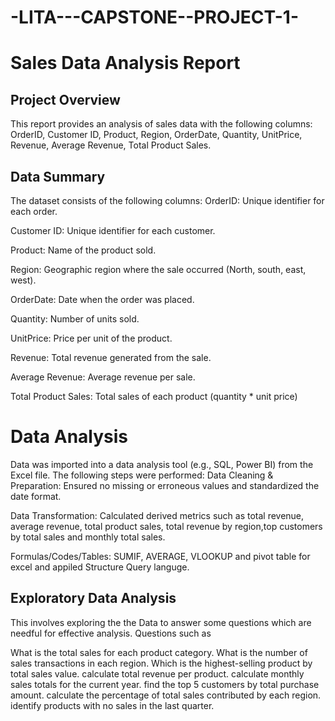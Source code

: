 # -LITA---CAPSTONE--PROJECT-1-

# Sales Data Analysis Report

## Project Overview
This report provides an analysis of sales data with the following columns: OrderID, Customer ID, Product, Region, OrderDate, Quantity, UnitPrice, Revenue, Average Revenue, Total Product Sales.

## Data Summary
The dataset consists of the following columns:
   OrderID: Unique identifier for each order.
   
   Customer ID: Unique identifier for each customer.

   Product: Name of the product sold.

Region: Geographic region where the sale occurred (North, south, east, west).

OrderDate: Date when the order was placed. 

Quantity: Number of units sold.

UnitPrice: Price per unit of the product.

Revenue: Total revenue generated from the sale.

Average Revenue: Average revenue per sale.

Total Product Sales: Total sales of each product (quantity * unit price)

# Data Analysis 
Data was imported into a data analysis tool (e.g., SQL, Power BI) from the Excel file. The following steps were performed:
   Data Cleaning & Preparation: Ensured no missing or erroneous values and standardized the date format. 
   
   Data Transformation: Calculated derived metrics such as total revenue, average revenue, total product sales, total revenue by region,top customers by total sales and monthly total sales.

   Formulas/Codes/Tables: SUMIF, AVERAGE, VLOOKUP and pivot table for excel and appiled Structure Query languge.

   ## Exploratory Data Analysis
   This involves exploring the the Data to answer some questions which are needful for effective analysis. Questions such as

What is the total sales for each product category.
What is the number of sales transactions in each region.
Which is the highest-selling product by total sales value.
calculate total revenue per product.
calculate monthly sales totals for the current year.
find the top 5 customers by total purchase amount.
calculate the percentage of total sales contributed by each region.
identify products with no sales in the last quarter.
   

   
   
